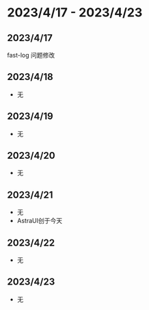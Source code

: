 # 2023/4/17 -  2023/4/23


## 2023/4/17
fast-log 问题修改
## 2023/4/18
- 无
## 2023/4/19
- 无
## 2023/4/20
- 无
## 2023/4/21
- 无
- AstraUI创于今天
## 2023/4/22
- 无
## 2023/4/23
- 无